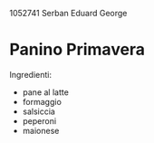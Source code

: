1052741 Serban Eduard George
# Panino Primavera
Ingredienti:
- pane al latte
- formaggio
- salsiccia
- peperoni
- maionese
